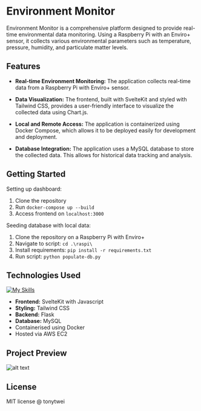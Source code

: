 # Environment Monitor

Environment Monitor is a comprehensive platform designed to provide real-time environmental data monitoring. Using a Raspberry Pi with an Enviro+ sensor, it collects various environmental parameters such as temperature, pressure, humidity, and particulate matter levels.

## Features

- **Real-time Environment Monitoring:** The application collects real-time data from a Raspberry Pi with Enviro+ sensor.

- **Data Visualization:** The frontend, built with SvelteKit and styled with Tailwind CSS, provides a user-friendly interface to visualize the collected data using Chart.js.

- **Local and Remote Access:** The application is containerized using Docker Compose, which allows it to be deployed easily for development and deployment.

- **Database Integration:** The application uses a MySQL database to store the collected data. This allows for historical data tracking and analysis.

## Getting Started

Setting up dashboard:

1. Clone the repository
2. Run `docker-compose up --build`
3. Access frontend on `localhost:3000`

Seeding database with local data:

1. Clone the repository on a Raspberry Pi with Enviro+
2. Navigate to script: `cd .\raspi\`
3. Install requirements: `pip install -r requirements.txt`
4. Run script: `python populate-db.py`

## Technologies Used

[![My Skills](https://skillicons.dev/icons?i=svelte,js,tailwind,flask,py,mysql,docker,aws)](https://skillicons.dev)

- **Frontend:** SvelteKit with Javascript
- **Styling:** Tailwind CSS
- **Backend:** Flask
- **Database:** MySQL
- Containerised using Docker
- Hosted via AWS EC2

## Project Preview

![alt text](https://i.imgur.com/LrWrVHQ.png)

## License

MIT license @ tonytwei
